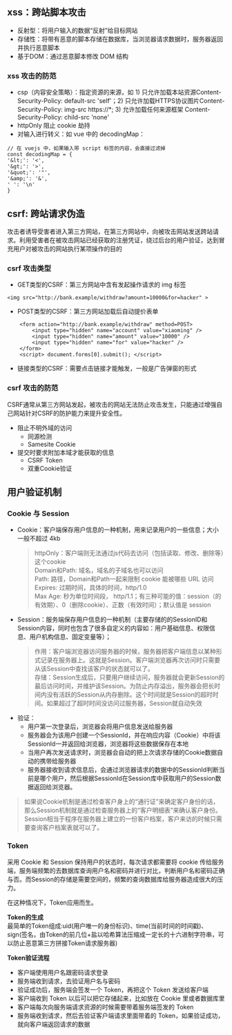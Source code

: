 ## xss：跨站脚本攻击
- 反射型：将用户输入的数据“反射”给目标网站
- 存储性：将带有恶意的脚本存储在数据库，当浏览器请求数据时，服务器返回并执行恶意脚本
- 基于DOM：通过恶意脚本修改 DOM 结构
### xss 攻击的防范
- csp（内容安全策略）：指定资源的来源，如 1) 只允许加载本站资源Content-Security-Policy: default-src 'self'；2) 只允许加载HTTPS协议图片Content-Security-Policy: img-src https://*; 3) 允许加载任何来源框架 Content-Security-Policy: child-src 'none'
- httpOnly 阻止 cookie 劫持
- 对输入进行转义：如 vue 中的 decodingMap：
```
// 在 vuejs 中，如果输入带 script 标签的内容，会直接过滤掉
const decodingMap = {
'&lt;': '<',
'&gt;': '>',
'&quot;': '"',
'&amp;': '&', 
' ': '\n'
}
```
## csrf: 跨站请求伪造
攻击者诱导受害者进入第三方网站，在第三方网站中，向被攻击网站发送跨站请求。利用受害者在被攻击网站已经获取的注册凭证，绕过后台的用户验证，达到冒充用户对被攻击的网站执行某项操作的目的

### csrf 攻击类型
- GET类型的CSRF：第三方网站中含有发起操作请求的 img 标签
```
<img src="http://bank.example/withdraw?amount=10000&for=hacker" >
```
- POST类型的CSRF：第三方网站加载后自动提价表单
```
    <form action="http://bank.example/withdraw" method=POST>
        <input type="hidden" name="account" value="xiaoming" />
        <input type="hidden" name="amount" value="10000" />
        <input type="hidden" name="for" value="hacker" />
    </form>
    <script> document.forms[0].submit(); </script> 
```
- 链接类型的CSRF：需要点击链接才能触发，一般是广告弹窗的形式

### csrf 攻击的防范
CSRF通常从第三方网站发起，被攻击的网站无法防止攻击发生，只能通过增强自己网站针对CSRF的防护能力来提升安全性。
- 阻止不明外域的访问
  - 同源检测
  - Samesite Cookie
- 提交时要求附加本域才能获取的信息
  - CSRF Token
  - 双重Cookie验证


## 用户验证机制
### Cookie 与 Session
- Cookie：客户端保存用户信息的一种机制，用来记录用户的一些信息；大小一般不超过 4kb
  > httpOnly：客户端则无法通过js代码去访问（包括读取、修改、删除等）这个cookie  
  > Domain和Path: 域名，域名的子域名也可以访问  
  > Path: 路径，Domain和Path一起来限制 cookie 能被哪些 URL 访问  
  > Expires: 过期时间，具体的时间，http/1.0  
  > Max Age: 秒为单位时间段， http/1.1；有三种可能的值：session（的有效期）、0（删除cookie）、正数（有效时间）；默认值是 session  
- Session：服务端保存用户信息的一种机制（主要存储的的SessionID和Session内容，同时也包含了很多自定义的内容如：用户基础信息、权限信息、用户机构信息、固定变量等）；
  > 作用：客户端浏览器访问服务器的时候，服务器把客户端信息以某种形式记录在服务器上。这就是Session。客户端浏览器再次访问时只需要从该Session中查找该客户的状态就可以了。  
  > 存储：Session生成后，只要用户继续访问，服务器就会更新Session的最后访问时间，并维护该Session。为防止内存溢出，服务器会把长时间内没有活跃的Session从内存删除。这个时间就是Session的超时时间。如果超过了超时时间没访问过服务器，Session就自动失效
- 验证：
  - 用户第一次登录后，浏览器会将用户信息发送给服务器
  - 服务器会为该用户创建一个SessionId，并在响应内容（Cookie）中将该SessionId一并返回给浏览器，浏览器将这些数据保存在本地
  - 当用户再次发送请求时，浏览器会自动的把上次请求存储的Cookie数据自动的携带给服务器
  - 服务器接收到请求信息后，会通过浏览器请求的数据中的SessionId判断当前是哪个用户，然后根据SessionId在Session库中获取用户的Session数据返回给浏览器。
> 如果说Cookie机制是通过检查客户身上的“通行证”来确定客户身份的话，那么Session机制就是通过检查服务器上的“客户明细表”来确认客户身份。Session相当于程序在服务器上建立的一份客户档案，客户来访的时候只需要查询客户档案表就可以了。

### Token  
采用 Cookie 和 Session 保持用户的状态时，每次请求都需要将 cookie 传给服务端，服务端频繁的去数据库查询用户名和密码并进行对比，判断用户名和密码正确与否。而Session的存储是需要空间的，频繁的查询数据库给服务器造成很大的压力。

在这种情况下，Token应用而生。

**Token的生成**  
最简单的Token组成:uid(用户唯一的身份标识)、time(当前时间的时间戳)、sign(签名，由Token的前几位+盐以哈希算法压缩成一定长的十六进制字符串，可以防止恶意第三方拼接Token请求服务器)

**Token验证流程**
- 客户端使用用户名跟密码请求登录
- 服务端收到请求，去验证用户名与密码
- 验证成功后，服务端会签发一个 Token，再把这个 Token 发送给客户端
- 客户端收到 Token 以后可以把它存储起来，比如放在 Cookie 里或者数据库里
- 客户端每次向服务端请求资源的时候需要带着服务端签发的 Token
- 服务端收到请求，然后去验证客户端请求里面带着的 Token，如果验证成功，就向客户端返回请求的数据
